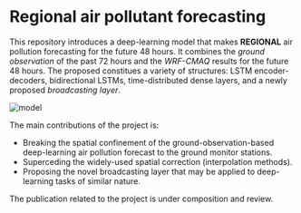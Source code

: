 # Regional air pollutant forecasting

This repository introduces a deep-learning model that makes **REGIONAL** air pollution forecasting for the future 48 hours. It combines the *ground observation* of the past 72 hours and the *WRF-CMAQ* results for the future 48 hours. The proposed constitues a variety of structures: LSTM encoder-decoders, bidirectional LSTMs, time-distributed dense layers, and a newly proposed *broadcasting layer*.

![model](https://user-images.githubusercontent.com/61111285/130564120-b05270c5-b6af-4f74-9913-1b93a45e230b.png)

The main contributions of the project is:

- Breaking the spatial confinement of the ground-observation-based deep-learning air pollution forecast to the ground monitor stations.
- Superceding the widely-used spatial correction (interpolation methods).
- Proposing the novel broadcasting layer that may be applied to deep-learning tasks of similar nature. 

The publication related to the project is under composition and review.
